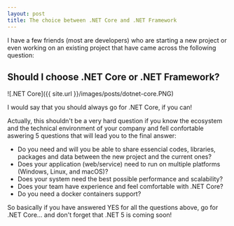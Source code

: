 ```yaml
---
layout: post
title: The choice between .NET Core and .NET Framework
---
```


I have a few friends (most are developers) who are starting a new project or even working on an existing project that have came across the following question:

## Should I choose .NET Core or .NET Framework?

![.NET Core]({{ site.url }}/images/posts/dotnet-core.PNG)

I would say that you should always go for .NET Core, if you can!

Actually, this shouldn't be a very hard question if you know the ecosystem and the technical environment of your company and fell confortable aswering 5 questions that will lead you to the final answer:

- Do you need and will you be able to share essencial codes, libraries, packages and data between the new project and the current ones?
- Does your application (web/service) need to run on multiple platforms (Windows, Linux, and macOS)?
- Does your system need the best possible performance and scalability?
- Does your team have experience and feel comfortable with .NET Core?
- Do you need a docker containers support?

So basically if you have answered YES for all the questions above, go for .NET Core... and don't forget that .NET 5 is coming soon!
